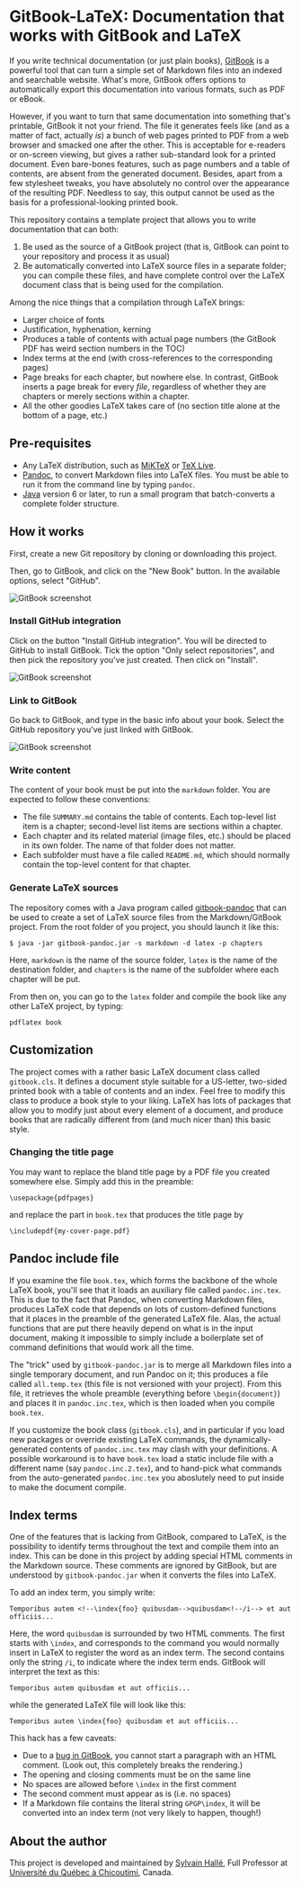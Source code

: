 GitBook-LaTeX: Documentation that works with GitBook and LaTeX
==============================================================

If you write technical documentation (or just plain books), [GitBook](https://gitbook.com) is a powerful tool that can turn a simple set of Markdown files into an indexed and searchable website. What's more, GitBook offers options to automatically export this documentation into various formats, such as PDF or eBook.

However, if you want to turn that same documentation into something that's printable, GitBook it not your friend. The file it generates feels like (and as a matter of fact, actually *is*) a bunch of web pages printed to PDF from a web browser and smacked one after the other. This is acceptable for e-readers or on-screen viewing, but gives a rather sub-standard look for a printed document. Even bare-bones features, such as page numbers and a table of contents, are absent from the generated document. Besides, apart from a few stylesheet tweaks, you have absolutely no control over the appearance of the resulting PDF. Needless to say, this output cannot be used as the basis for a professional-looking printed book.

This repository contains a template project that allows you to write documentation that can both:

1. Be used as the source of a GitBook project (that is, GitBook can point to your repository and process it as usual)
2. Be automatically converted into LaTeX source files in a separate folder; you can compile these files, and have complete control over the LaTeX document class that is being used for the compilation.

Among the nice things that a compilation through LaTeX brings:

- Larger choice of fonts
- Justification, hyphenation, kerning
- Produces a table of contents with actual page numbers (the GitBook PDF has weird section numbers in the TOC)
- Index terms at the end (with cross-references to the corresponding pages)
- Page breaks for each chapter, but nowhere else. In contrast, GitBook inserts a page break for every *file*, regardless of whether they are chapters or merely sections within a chapter.
- All the other goodies LaTeX takes care of (no section title alone at the bottom of a page, etc.)

Pre-requisites
--------------

- Any LaTeX distribution, such as [MiKTeX](http://miktex.org) or [TeX Live](http://tug.org/texlive/).
- [Pandoc](http://pandoc.org/), to convert Markdown files into LaTeX files. You must be able to run it from the command line by typing `pandoc`.
- [Java](http://java.sun.com) version 6 or later, to run a small program that batch-converts a complete folder structure.

How it works
------------

First, create a new Git repository by cloning or downloading this project.

Then, go to GitBook, and click on the "New Book" button. In the available options, select "GitHub".

![GitBook screenshot](gitbook-create-github.png?raw=true)

### Install GitHub integration

Click on the button  "Install GitHub integration". You will be directed to GitHub to install GitBook. Tick the option "Only select repositories", and then pick the repository you've just created. Then click on "Install".

![GitBook screenshot](github-integration.png?raw=true)

### Link to GitBook

Go back to GitBook, and type in the basic info about your book. Select the GitHub repository you've just linked with GitBook.

![GitBook screenshot](gitbook-create.png?raw=true)

### Write content

The content of your book must be put into the `markdown` folder. You are expected to follow these conventions:

- The file `SUMMARY.md` contains the table of contents. Each top-level list item is a chapter; second-level list items are sections within a chapter.
- Each chapter and its related material (image files, etc.) should be placed in its own folder. The name of that folder does not matter.
- Each subfolder must have a file called `README.md`, which should normally contain the top-level content for that chapter.

### Generate LaTeX sources

The repository comes with a Java program called [gitbook-pandoc](https://github.com/sylvainhalle/gitbook-pandoc) that can be used to create a set of LaTeX source files from the Markdown/GitBook project. From the root folder of you project, you should launch it like this:

```
$ java -jar gitbook-pandoc.jar -s markdown -d latex -p chapters
```

Here, `markdown` is the name of the source folder, `latex` is the name of the destination folder, and `chapters` is the name of the subfolder where each chapter will be put.

From then on, you can go to the `latex` folder and compile the book like any other LaTeX project, by typing:

```
pdflatex book
```

Customization
-------------

The project comes with a rather basic LaTeX document class called `gitbook.cls`. It defines a document style suitable for a US-letter, two-sided printed book with a table of contents and an index. Feel free to modify this class to produce a book style to your liking. LaTeX has lots of packages that allow you to modify just about every element of a document, and produce books that are radically different from (and much nicer than) this basic style.

### Changing the title page

You may want to replace the bland title page by a PDF file you created somewhere else. Simply add this in the preamble:

```
\usepackage{pdfpages}
```

and replace the part in `book.tex` that produces the title page by

```
\includepdf{my-cover-page.pdf}
```

Pandoc include file
-------------------

If you examine the file `book.tex`, which forms the backbone of the whole LaTeX book, you'll see that it loads an auxiliary file called `pandoc.inc.tex`. This is due to the fact that Pandoc, when converting Markdown files, produces LaTeX code that depends on lots of custom-defined functions that it places in the preamble of the generated LaTeX file. Alas, the actual functions that are put there heavily depend on what is in the input document, making it impossible to simply include a boilerplate set of command definitions that would work all the time.

The "trick" used by `gitbook-pandoc.jar` is to merge all Markdown files into a single temporary document, and run Pandoc on it; this produces a file called `all.temp.tex` (this file is not versioned with your project). From this file, it retrieves the whole preamble (everything before `\begin{document}`) and places it in `pandoc.inc.tex`, which is then loaded when you compile `book.tex`.

If you customize the book class (`gitbook.cls`), and in particular if you load new packages or override existing LaTeX commands, the dynamically-generated contents of `pandoc.inc.tex` may clash with your definitions. A possible workaround is to have `book.tex` load a static include file with a different name (say `pandoc.inc.2.tex`), and to hand-pick what commands from the auto-generated `pandoc.inc.tex` you aboslutely need to put inside to make the document compile.

Index terms
-----------

One of the features that is lacking from GitBook, compared to LaTeX, is the possibility to identify terms throughout the text and compile them into an index. This can be done in this project by adding special HTML comments in the Markdown source. These comments are ignored by GitBook, but are understood by `gitbook-pandoc.jar` when it converts the files into LaTeX.

To add an index term, you simply write:

```
Temporibus autem <!--\index{foo} quibusdam-->quibusdam<!--/i--> et aut officiis...
```

Here, the word `quibusdam` is surrounded by two HTML comments. The first starts with `\index`, and corresponds to the command you would normally insert in LaTeX to register the word as an index term. The second contains only the string `/i`, to indicate where the index term ends. GitBook will interpret the text as this:

```
Temporibus autem quibusdam et aut officiis...
```

while the generated LaTeX file will look like this:

```
Temporibus autem \index{foo} quibusdam et aut officiis...
```

This hack has a few caveats:

- Due to a [bug in GitBook](https://github.com/GitbookIO/gitbook/issues/2133), you cannot start a paragraph with an HTML comment. (Look out, this completely breaks the rendering.)
- The opening and closing comments must be on the same line
- No spaces are allowed before `\index` in the first comment
- The second comment must appear as is (i.e. no spaces)
- If a Markdown file contains the literal string `GPGP\index`, it will be converted into an index term (not very likely to happen, though!)

About the author
----------------

This project is developed and maintained by [Sylvain Hallé](http://leduotang.ca/sylvain), Full Professor at [Université du Québec à Chicoutimi](http://www.uqac.ca), Canada.

<!-- :wrap=soft:maxLineLen=80: -->
